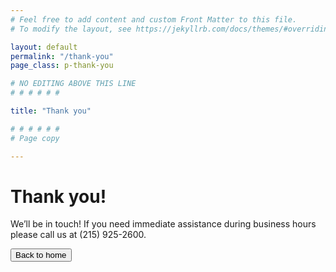 ```yaml
---
# Feel free to add content and custom Front Matter to this file.
# To modify the layout, see https://jekyllrb.com/docs/themes/#overriding-theme-defaults

layout: default
permalink: "/thank-you"
page_class: p-thank-you

# NO EDITING ABOVE THIS LINE
# # # # # #

title: "Thank you"

# # # # # #
# Page copy

---
```


<i class="thank-you__icon fas fa-badge-check fa-5x"></i>
# Thank you!
We’ll be in touch! If you need immediate assistance during business hours please call us at (215) 925-2600.

<button class="button button--ghost">
    Back to home
</button>
